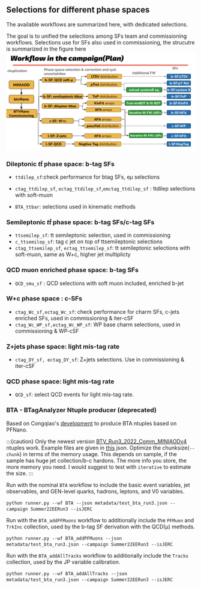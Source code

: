 <!---
FIXME: We need to write down the selecitons for each phase space here
-->
## Selections for different phase spaces

The available workflows are summarized here, with dedicated selections.

The goal is to unified the selections among SFs team and commissioning workflows. 
Selections use for SFs also used in commissioning, the strucutre is summarized in the figure here
![SFs](figs/sf_new.png)


### Dileptonic $t\bar{t}$ phase space: b-tag SFs 

- `ttdilep_sf`:check performance for btag SFs, e$\mu$ selections

- `ctag_ttdilep_sf`, `ectag_ttdilep_sf`,`emctag_ttdilep_sf` : ttdilep selections with soft-muon

- `BTA_ttbar`: selections used in kinematic methods
### Semileptonic $t\bar{t}$ phase space: b-tag SFs/c-tag SFs
- `ttsemilep_sf`:  tt semileptonic selection, used in commissioning
- `c_ttsemilep_sf`: tag c jet on top of ttsemileptonic selections 
- `ctag_ttsemilep_sf`, `ectag_ttsemilep_sf`:  tt semileptonic  selections with soft-muon, same as W+c, higher jet multiplicty

### QCD muon enriched phase space: b-tag SFs 
- `QCD_smu_sf` : QCD selections with soft muon included, enriched b-jet

### W+c phase space : c-SFs
- `ctag_Wc_sf,ectag_Wc_sf`: check performance for charm SFs, c-jets enriched SFs, used in commissioning & iter-cSF
- `ctag_Wc_WP_sf,ectag_Wc_WP_sf`: WP base charm selections, used in commissioning & WP-cSF

### Z+jets phase space: light mis-tag rate
- `ctag_DY_sf, ectag_DY_sf`: Z+jets selections. Use in commissioning & iter-cSF

### QCD phase space: light mis-tag rate
- `QCD_sf`: select QCD events for light mis-tag rate. 




### BTA - BTagAnalyzer Ntuple producer (deprecated)

Based on Congqiao's [development](https://github.com/cms-btv-pog/BTVNanoCommissioning/blob/master/notebooks/BTA_array_producer.ipynb) to produce BTA ntuples based on PFNano.

:::{caution}
Only the newest version [BTV_Run3_2022_Comm_MINIAODv4](https://github.com/cms-btv-pog/btvnano-prod) ntuples work. Example files are given in [this](https://github.com/cms-btv-pog/BTVNanoCommissioning/blob/master/metadata/test_bta_run3.json) json. Optimize the chunksize(`--chunk`) in terms of the memory usage. This depends on sample, if the sample has huge jet collection/b-c hardons. The more info you store, the more memory you need. I would suggest to test with `iterative` to estimate the size.
:::


Run with the nominal `BTA` workflow to include the basic event variables, jet observables, and GEN-level quarks, hadrons, leptons, and V0 variables. 
```
python runner.py --wf BTA --json metadata/test_bta_run3.json --campaign Summer22EERun3 --isJERC
```

Run with the `BTA_addPFMuons` workflow to additionally include the `PFMuon` and `TrkInc` collection, used by the b-tag SF derivation with the QCD(μ) methods.
```
python runner.py --wf BTA_addPFMuons --json metadata/test_bta_run3.json --campaign Summer22EERun3 --isJERC
```

Run with the `BTA_addAllTracks` workflow to additionally include the `Tracks` collection, used by the JP variable calibration.
```
python runner.py --wf BTA_addAllTracks --json metadata/test_bta_run3.json --campaign Summer22EERun3 --isJERC
```

